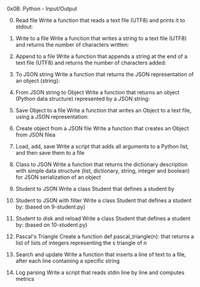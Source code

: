 0x0B. Python - Input/Output

0. Read file
Write a function that reads a text file (UTF8) and prints it to stdout:

1. Write to a file
Write a function that writes a string to a text file (UTF8) and returns the number of characters written:

2. Append to a file
Write a function that appends a string at the end of a text file (UTF8) and returns the number of characters added:

3. To JSON string
Write a function that returns the JSON representation of an object (string):

4. From JSON string to Object
Write a function that returns an object (Python data structure) represented by a JSON string:

5. Save Object to a file
Write a function that writes an Object to a text file, using a JSON representation:

6. Create object from a JSON file
Write a function that creates an Object from JSON filea

7. Load, add, save
Write a script that adds all arguments to a Python list, and then save them to a file

8. Class to JSON
Write a function that returns the dictionary description with simple data structure (list, dictionary, string, integer and boolean) for JSON serialization of an object

9. Student to JSON
Write a class Student that defines a student by

10. Student to JSON with filter
Write a class Student that defines a student by: (based on 9-student.py)

11. Student to disk and reload
Write a class Student that defines a student by: (based on 10-student.py)

12. Pascal's Triangle
Create a function def pascal_triangle(n): that returns a list of lists of integers representing the s triangle of n

13. Search and update
Write a function that inserts a line of text to a file, after each line containing a specific string

14. Log parsing
Write a script that reads stdin line by line and computes metrics
